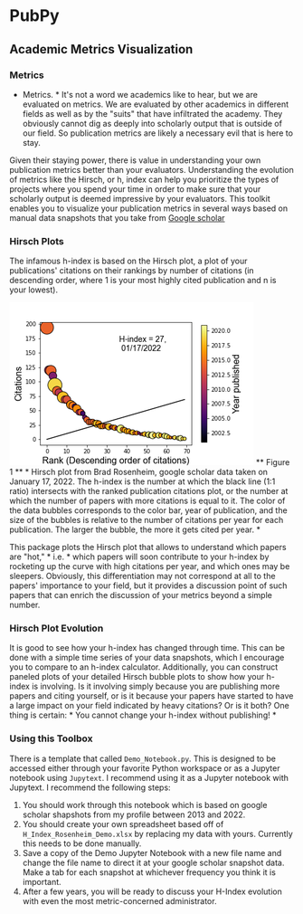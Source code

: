 # PubPy
## Academic Metrics Visualization

### Metrics
* Metrics. * It's not a word we academics like to hear, but we are evaluated on metrics. We are evaluated by other academics in different fields as well as by the "suits" that have infiltrated the academy. They obviously cannot dig as deeply into scholarly output that is outside of our field. So publication metrics are likely a necessary evil that is here to stay. 

Given their staying power, there is value in understanding your own publication metrics better than your evaluators. Understanding the evolution of metrics like the Hirsch, or h, index can help you prioritize the types of projects where you spend your time in order to make sure that your scholarly output is deemed impressive by your evaluators. This toolkit enables you to visualize your publication metrics in several ways based on manual data snapshots that you take from [Google scholar](www.scholar.google.com) 

### Hirsch Plots
The infamous h-index is based on the Hirsch plot, a plot of your publications' citations on their rankings by number of citations (in descending order, where 1 is your most highly cited publication and n is your lowest). 

![](Hirsch_Plot_Example_20220117.png)
** Figure 1 ** * Hirsch plot from Brad Rosenheim, google scholar data taken on January 17, 2022. The h-index is the number at which the black line (1:1 ratio) intersects with the ranked publication citations plot, or the number at which the number of papers with more citations is equal to it. The color of the data bubbles corresponds to the color bar, year of publication, and the size of the bubbles is relative to the number of citations per year for each publication. The larger the bubble, the more it gets cited per year. *

This package plots the Hirsch plot that allows to understand which papers are "hot," * i.e. * which papers will soon contribute to your h-index by rocketing up the curve with high citations per year, and which ones may be sleepers. Obviously, this differentiation may not correspond at all to the papers' importance to your field, but it provides a discussion point of such papers that can enrich the discussion of your metrics beyond a simple number. 

### Hirsch Plot Evolution
It is good to see how your h-index has changed through time. This can be done with a simple time series of your data snapshots, which I encourage you to compare to an h-index calculator. Additionally, you can construct paneled plots of your detailed Hirsch bubble plots to show how your h-index is involving. Is it involving simply because you are publishing more papers and citing yourself, or is it because your papers have started to have a large impact on your field indicated by heavy citations? Or is it both? One thing is certain: * You cannot change your h-index without publishing! *

### Using this Toolbox
There is a template that called `Demo_Notebook.py`. This is designed to be accessed either through your favorite Python workspace or as a Jupyter notebook using `Jupytext`. I recommend using it as a Jupyter notebook with Jupytext. I recommend the following steps: 
1. You should work through this notebook which is based on google scholar shapshots from my profile between 2013 and 2022. 
2. You should create your own spreadsheet based off of `H_Index_Rosenheim_Demo.xlsx` by replacing my data with yours. Currently this needs to be done manually. 
3. Save a copy of the Demo Jupyter Notebook with a new file name and change the file name to direct it at your google scholar snapshot data. Make a tab for each snapshot at whichever frequency you think it is important. 
4. After a few years, you will be ready to discuss your H-Index evolution with even the most metric-concerned administrator. 


